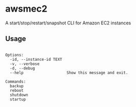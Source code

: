 # awsmec2
A start/stop/restart/snapshot CLI for Amazon EC2 instances

## Usage
```Usage: awsmec2.py [OPTIONS] COMMAND [ARGS]...

Options:
  -id, --instance-id TEXT
  -v, --verbose
  -d, --debug
  --help                   Show this message and exit.

Commands:
  backup
  reboot
  shutdown
  startup
  ```

